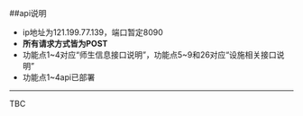 ##api说明
- ip地址为121.199.77.139，端口暂定8090
- **所有请求方式皆为POST**
- 功能点1\~4对应“师生信息接口说明”，功能点5\~9和26对应“设施相关接口说明”
- 功能点1\~4api已部署

----------

TBC
